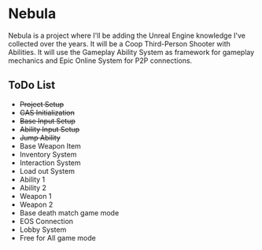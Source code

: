 # Nebula

Nebula is a project where I'll be adding the Unreal Engine knowledge I've collected over the years. It will be a Coop Third-Person Shooter with Abilities. It will use the Gameplay Ability System as framework for gameplay mechanics and Epic Online System for P2P connections.

## ToDo List
- ~~Project Setup~~
- ~~GAS Initialization~~
- ~~Base Input Setup~~
- ~~Ability Input Setup~~
- ~~Jump Ability~~
- Base Weapon Item
- Inventory System
- Interaction System
- Load out System
- Ability 1
- Ability 2
- Weapon 1
- Weapon 2
- Base death match game mode
- EOS Connection
- Lobby System
- Free for All game mode